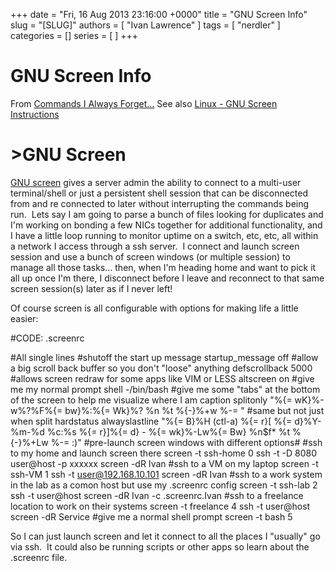 +++
date = "Fri, 16 Aug 2013 23:16:00 +0000"
title = "GNU Screen Info"
slug = "[SLUG]"
authors = [ "Ivan Lawrence" ]
tags = [ "nerdler" ]
categories = []
series = [ ]
+++

# GNU Screen Info

From [Commands I Always Forget...](http://nerdler.blogspot.com/2013/07/commands-i-always-forget.html) See also [Linux - GNU Screen Instructions](http://nerdler.blogspot.com/2013/07/linux-gnu-screen-instructions.html)

\>GNU Screen
============

[GNU screen](http://en.wikipedia.org/wiki/GNU_Screen) gives a server admin the ability to connect to a multi-user terminal/shell or just a persistent shell session that can be disconnected from and re connected to later without interrupting the commands being run.  Lets say I am going to parse a bunch of files looking for duplicates and I'm working on bonding a few NICs together for additional functionality, and I have a little loop running to monitor uptime on a switch, etc, etc, all within a network I access through a ssh server.  I connect and launch screen session and use a bunch of screen windows (or multiple session) to manage all those tasks... then, when I'm heading home and want to pick it all up once I'm there, I disconnect before I leave and reconnect to that same screen session(s) later as if I never left!  
  
Of course screen is all configurable with options for making life a little easier:  
  

#CODE: .screenrc  

   #All single lines
   #shutoff the start up message
startup\_message off
   #allow a big scroll back buffer so you don't "loose" anything
defscrollback 5000
   #allows screen redraw for some apps like VIM or LESS
altscreen on
   #give me my normal prompt
shell -/bin/bash
   #give me some "tabs" at the bottom of the screen to help me visualize where I am
caption splitonly "%{= wK}%-w%?%F%{= bw}%:%{= Wk}%? %n %t %{-}%+w %-= "
   #same but not just when split
hardstatus alwayslastline "%{= B}%H (ctl-a) %{= r}\[ %{= d}%Y-%m-%d %c:%s %{= r}\]%{= d} - %{= wk}%-Lw%{= Bw} %n$f\*  %t %{-}%+Lw %-= :)"
   #pre-launch screen windows with different options#
   #ssh to my home and launch screen there
screen -t ssh-home 0 ssh -t -D 8080 user@host -p xxxxxx screen -dR Ivan
   #ssh to a VM on my laptop
screen -t ssh-VM 1 ssh -t user@192.168.10.101 screen -dR Ivan
   #ssh to a work system in the lab as a comon host but use my .screenrc config
screen -t ssh-lab 2 ssh -t user@host screen -dR Ivan -c .screenrc.Ivan
   #ssh to a freelance location to work on their systems
screen -t freelance 4 ssh -t user@host screen -dR Service
   #give me a normal shell prompt
screen -t bash 5

  
So I can just launch screen and let it connect to all the places I "usually" go via ssh.  It could also be running scripts or other apps so learn about the .screenrc file.